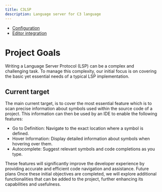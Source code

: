 ```yaml
---
title: C3LSP
description: Language server for C3 language
---
```


- [Configuration](/config.html)
- [Editor integration](/editors.html)

# Project Goals

Writing a Language Server Protocol (LSP) can be a complex and challenging task. To manage this complexity, our initial focus is on covering the basic yet essential needs of a typical LSP implementation.

## Current target

The main current target, is to cover the most essential feature which is to scan precise information about symbols used within the source code of a project.
This information can then be used by an IDE to enable the following features:

- Go to Definition: Navigate to the exact location where a symbol is defined.
- Hover Information: Display detailed information about symbols when hovering over them.
- Autocomplete: Suggest relevant symbols and code completions as you type.

These features will significantly improve the developer experience by providing accurate and efficient code navigation and assistance.
Future plans
Once these initial objectives are completed, we will explore additional functionalities that can be added to the project, further enhancing its capabilities and usefulness.